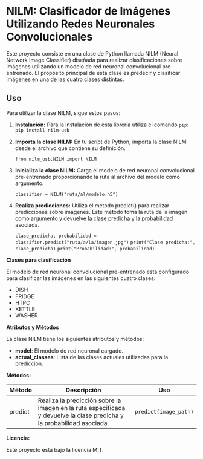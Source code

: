 # NILM: Clasificador de Imágenes Utilizando Redes Neuronales Convolucionales

Este proyecto consiste en una clase de Python llamada NILM (Neural Network Image Classifier) diseñada para realizar clasificaciones sobre imágenes utilizando un modelo de red neuronal convolucional pre-entrenado. El propósito principal de esta clase es predecir y clasificar imágenes en una de las cuatro clases distintas.

## Uso

Para utilizar la clase NILM, sigue estos pasos:

1. **Instalación:** Para la instalación de esta librería utiliza el comando `pip`:
   `pip install nilm-usb`

2. **Importa la clase NILM:** En tu script de Python, importa la clase NILM desde el archivo que contiene su definición.

   `from nilm_usb.NILM import NILM`

3. **Inicializa la clase NILM:** Carga el modelo de red neuronal convolucional pre-entrenado proporcionando la ruta al archivo del modelo como argumento.

    `classifier = NILM("ruta/al/modelo.h5")`

4. **Realiza predicciones:** Utiliza el método predict() para realizar predicciones sobre imágenes. Este método toma la ruta de la imagen como argumento y devuelve la clase predicha y la probabilidad asociada.

    `clase_predicha, probabilidad = classifier.predict("ruta/a/la/imagen.jpg")`
    `print("Clase predicha:", clase_predicha)`
    `print("Probabilidad:", probabilidad)`

**Clases para clasificación**
    
El modelo de red neuronal convolucional pre-entrenado está configurado para clasificar las imágenes en las siguientes cuatro clases:

* DISH
* FRIDGE
* HTPC
* KETTLE
* WASHER

**Atributos y Métodos**

La clase NILM tiene los siguientes atributos y métodos:

* **model**: El modelo de red neuronal cargado.
* **actual_classes**: Lista de las clases actuales utilizadas para la predicción.

**Métodos:**


| **Método** | **Descripción**                        | **Uso**             |
|------------|----------------------------------------|---------------------|
| predict    | Realiza la predicción sobre la imagen en la ruta especificada y devuelve la clase predicha y la probabilidad asociada. | `predict(image_path)` |


**Licencia:**

Este proyecto está bajo la licencia MIT.
